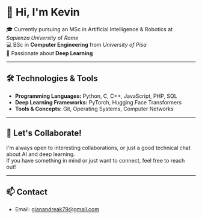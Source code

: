 # 👋 Hi, I'm Kevin

🎓 Currently pursuing an MSc in Artificial Intelligence & Robotics at *Sapienza University* of *Rome*  
💻 BSc in **Computer Engineering** from *University of Pisa*  
🧠 Passionate about **Deep Learning**

---

## 🛠️ Technologies & Tools

- **Programming Languages:** Python, C, C++, JavaScript, PHP, SQL  
- **Deep Learning Frameworks:** PyTorch, Hugging Face Transformers    
- **Tools & Concepts:** Git, Operating Systems, Computer Networks  

---

## 🤝 Let's Collaborate!

I'm always open to interesting collaborations, or just a good technical chat about AI and deep learning.  
If you have something in mind or just want to connect, feel free to reach out!

---

## 📫 Contact

-  Email: gianandreak79@gmail.com
